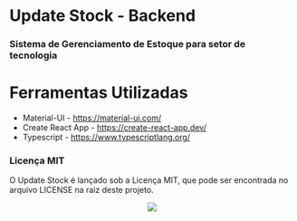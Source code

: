 # Update Stock - Backend

### Sistema de Gerenciamento de Estoque para setor de tecnologia

# Ferramentas Utilizadas
 * Material-UI - https://material-ui.com/
 * Create React App - https://create-react-app.dev/
 * Typescript - https://www.typescriptlang.org/

### Licença MIT
 
O Update Stock é lançado sob a Licença MIT, que pode ser encontrada no arquivo LICENSE na raiz deste projeto.

<p align="center"><a href="https://github.com/gabrielnevess/update-stock-frontend/blob/main/LICENSE.md"><img src="https://img.shields.io/static/v1.svg?style=flat-square&label=License&message=MIT&logoColor=eceff4&logo=github&colorA=4c566a&colorB=88c0d0"/></a></p>
